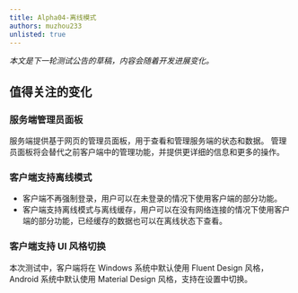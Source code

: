 ```yaml
---
title: Alpha04-离线模式
authors: muzhou233
unlisted: true
---
```


*本文是下一轮测试公告的草稿，内容会随着开发进展变化。*

<!-- truncate -->

## 值得关注的变化

### 服务端管理员面板

服务端提供基于网页的管理员面板，用于查看和管理服务端的状态和数据。
管理员面板将会替代之前客户端中的管理功能，并提供更详细的信息和更多的操作。

### 客户端支持离线模式

- 客户端不再强制登录，用户可以在未登录的情况下使用客户端的部分功能。
- 客户端支持离线模式与离线缓存，用户可以在没有网络连接的情况下使用客户端的部分功能，已经缓存的数据也可以在离线状态下查看。

### 客户端支持 UI 风格切换

本次测试中，客户端将在 Windows 系统中默认使用 Fluent Design 风格，Android 系统中默认使用 Material Design 风格，支持在设置中切换。
